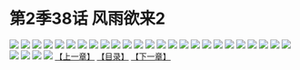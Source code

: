 # 第2季38话 风雨欲来2
![](https://s1.baozimh.com/scomic/sanyanxiaotianlu-samanhua/0/478-r3c1/1.jpg)
![](https://s1.baozimh.com/scomic/sanyanxiaotianlu-samanhua/0/478-r3c1/2.jpg)
![](https://s1.baozimh.com/scomic/sanyanxiaotianlu-samanhua/0/478-r3c1/3.jpg)
![](https://s1.baozimh.com/scomic/sanyanxiaotianlu-samanhua/0/478-r3c1/4.jpg)
![](https://s1.baozimh.com/scomic/sanyanxiaotianlu-samanhua/0/478-r3c1/5.jpg)
![](https://s1.baozimh.com/scomic/sanyanxiaotianlu-samanhua/0/478-r3c1/6.jpg)
![](https://s1.baozimh.com/scomic/sanyanxiaotianlu-samanhua/0/478-r3c1/7.jpg)
![](https://s1.baozimh.com/scomic/sanyanxiaotianlu-samanhua/0/478-r3c1/8.jpg)
![](https://s1.baozimh.com/scomic/sanyanxiaotianlu-samanhua/0/478-r3c1/9.jpg)
![](https://s1.baozimh.com/scomic/sanyanxiaotianlu-samanhua/0/478-r3c1/10.jpg)
![](https://s1.baozimh.com/scomic/sanyanxiaotianlu-samanhua/0/478-r3c1/11.jpg)
![](https://s1.baozimh.com/scomic/sanyanxiaotianlu-samanhua/0/478-r3c1/12.jpg)
![](https://s1.baozimh.com/scomic/sanyanxiaotianlu-samanhua/0/478-r3c1/13.jpg)
![](https://s1.baozimh.com/scomic/sanyanxiaotianlu-samanhua/0/478-r3c1/14.jpg)
![](https://s1.baozimh.com/scomic/sanyanxiaotianlu-samanhua/0/478-r3c1/15.jpg)
![](https://s1.baozimh.com/scomic/sanyanxiaotianlu-samanhua/0/478-r3c1/16.jpg)
![](https://s1.baozimh.com/scomic/sanyanxiaotianlu-samanhua/0/478-r3c1/17.jpg)
![](https://s1.baozimh.com/scomic/sanyanxiaotianlu-samanhua/0/478-r3c1/18.jpg)
![](https://s1.baozimh.com/scomic/sanyanxiaotianlu-samanhua/0/478-r3c1/19.jpg)
![](https://s1.baozimh.com/scomic/sanyanxiaotianlu-samanhua/0/478-r3c1/20.jpg)
![](https://s1.baozimh.com/scomic/sanyanxiaotianlu-samanhua/0/478-r3c1/21.jpg)
![](https://s1.baozimh.com/scomic/sanyanxiaotianlu-samanhua/0/478-r3c1/22.jpg)
![](https://s1.baozimh.com/scomic/sanyanxiaotianlu-samanhua/0/478-r3c1/23.jpg)
![](https://s1.baozimh.com/scomic/sanyanxiaotianlu-samanhua/0/478-r3c1/24.jpg)
![](https://s1.baozimh.com/scomic/sanyanxiaotianlu-samanhua/0/478-r3c1/25.jpg)
![](https://s1.baozimh.com/scomic/sanyanxiaotianlu-samanhua/0/478-r3c1/26.jpg)
![](https://s1.baozimh.com/scomic/sanyanxiaotianlu-samanhua/0/478-r3c1/27.jpg)
![](https://s1.baozimh.com/scomic/sanyanxiaotianlu-samanhua/0/478-r3c1/28.jpg)
![](https://s1.baozimh.com/scomic/sanyanxiaotianlu-samanhua/0/478-r3c1/29.jpg)
[【上一章】](./478.md)
[【目录】](./README.md)
[【下一章】](./480.md)
